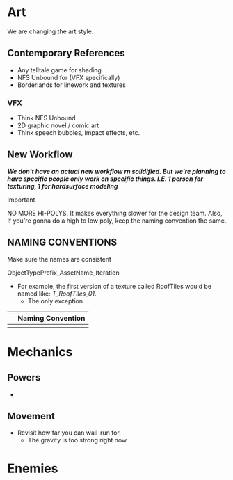 # Art

We are changing the art style.

## Contemporary References

- Any telltale game for shading
- NFS Unbound for (VFX specifically)
- Borderlands for linework and textures

### VFX
- Think NFS Unbound
- 2D graphic novel / comic art
- Think speech bubbles, impact effects, etc.

## New Workflow

***We don't have an actual new workflow rn solidified. But we're planning to have specific people only work on specific things. I.E. 1 person for texturing, 1 for hardsurface modeling***

> [!Important]
> NO MORE HI-POLYS. It makes everything slower for the design team. Also, If you're gonna do a high to low poly, keep the naming convention the same.

## NAMING CONVENTIONS
Make sure the names are consistent

ObjectTypePrefix_AssetName_Iteration

- For example, the first version of a texture called RoofTiles would be named like: *T_RoofTiles_01*.
	- The only exception 


|     | Naming Convention |
| --- | ----------------- |
|     |                   |

# Mechanics

## Powers

-

## Movement

- Revisit how far you can wall-run for.
	- The gravity is too strong right now

# Enemies
